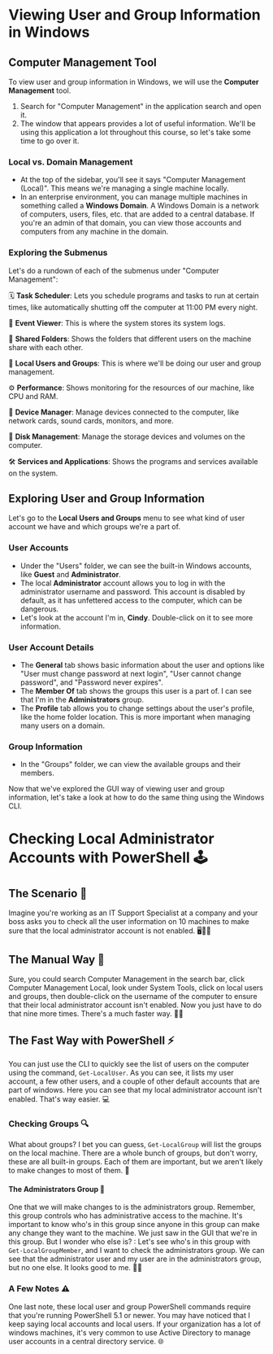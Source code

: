 # Viewing User and Group Information in Windows

## Computer Management Tool

To view user and group information in Windows, we will use the **Computer Management** tool.

1. Search for "Computer Management" in the application search and open it.
2. The window that appears provides a lot of useful information. We'll be using this application a lot throughout this course, so let's take some time to go over it.

### Local vs. Domain Management

- At the top of the sidebar, you'll see it says "Computer Management (Local)". This means we're managing a single machine locally.
- In an enterprise environment, you can manage multiple machines in something called a **Windows Domain**. A Windows Domain is a network of computers, users, files, etc. that are added to a central database. If you're an admin of that domain, you can view those accounts and computers from any machine in the domain.

### Exploring the Submenus

Let's do a rundown of each of the submenus under "Computer Management":

🗓️ **Task Scheduler**: Lets you schedule programs and tasks to run at certain times, like automatically shutting off the computer at 11:00 PM every night.

📜 **Event Viewer**: This is where the system stores its system logs.

📂 **Shared Folders**: Shows the folders that different users on the machine share with each other.

👥 **Local Users and Groups**: This is where we'll be doing our user and group management.

⚙️ **Performance**: Shows monitoring for the resources of our machine, like CPU and RAM.

🔌 **Device Manager**: Manage devices connected to the computer, like network cards, sound cards, monitors, and more.

💾 **Disk Management**: Manage the storage devices and volumes on the computer.

🛠️ **Services and Applications**: Shows the programs and services available on the system.

## Exploring User and Group Information

Let's go to the **Local Users and Groups** menu to see what kind of user account we have and which groups we're a part of.

### User Accounts

- Under the "Users" folder, we can see the built-in Windows accounts, like **Guest** and **Administrator**.
- The local **Administrator** account allows you to log in with the administrator username and password. This account is disabled by default, as it has unfettered access to the computer, which can be dangerous.
- Let's look at the account I'm in, **Cindy**. Double-click on it to see more information.

### User Account Details

- The **General** tab shows basic information about the user and options like "User must change password at next login", "User cannot change password", and "Password never expires".
- The **Member Of** tab shows the groups this user is a part of. I can see that I'm in the **Administrators** group.
- The **Profile** tab allows you to change settings about the user's profile, like the home folder location. This is more important when managing many users on a domain.

### Group Information

- In the "Groups" folder, we can view the available groups and their members.

Now that we've explored the GUI way of viewing user and group information, let's take a look at how to do the same thing using the Windows CLI.

# Checking Local Administrator Accounts with PowerShell 🕹️

## The Scenario 🤔
Imagine you're working as an IT Support Specialist at a company and your boss asks you to check all the user information on 10 machines to make sure that the local administrator account is not enabled. 🖥️👨‍💻

## The Manual Way 🐢
Sure, you could search Computer Management in the search bar, click Computer Management Local, look under System Tools, click on local users and groups, then double-click on the username of the computer to ensure that their local administrator account isn't enabled. Now you just have to do that nine more times. There's a much faster way. 🤦‍♂️

## The Fast Way with PowerShell ⚡
You can just use the CLI to quickly see the list of users on the computer using the command, `Get-LocalUser`. As you can see, it lists my user account, a few other users, and a couple of other default accounts that are part of windows. Here you can see that my local administrator account isn't enabled. That's way easier. 💻

### Checking Groups 🔍
What about groups? I bet you can guess, `Get-LocalGroup` will list the groups on the local machine. There are a whole bunch of groups, but don't worry, these are all built-in groups. Each of them are important, but we aren't likely to make changes to most of them. 🤖

#### The Administrators Group 🔑
One that we will make changes to is the administrators group. Remember, this group controls who has administrative access to the machine. It's important to know who's in this group since anyone in this group can make any change they want to the machine. We just saw in the GUI that we're in this group. But I wonder who else is? : Let's see who's in this group with `Get-LocalGroupMember`, and I want to check the administrators group. We can see that the administrator user and my user are in the administrators group, but no one else. It looks good to me. 👨‍💻

### A Few Notes ⚠️
One last note, these local user and group PowerShell commands require that you're running PowerShell 5.1 or newer. You may have noticed that I keep saying local accounts and local users. If your organization has a lot of windows machines, it's very common to use Active Directory to manage user accounts in a central directory service. 🌐